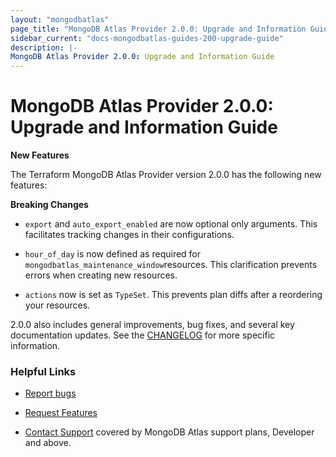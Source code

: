 ```yaml
---
layout: "mongodbatlas"
page_title: "MongoDB Atlas Provider 2.0.0: Upgrade and Information Guide"
sidebar_current: "docs-mongodbatlas-guides-200-upgrade-guide"
description: |-
MongoDB Atlas Provider 2.0.0: Upgrade and Information Guide
---
```


# MongoDB Atlas Provider 2.0.0: Upgrade and Information Guide

**New Features**

The Terraform MongoDB Atlas Provider version 2.0.0 has the following new features:


**Breaking Changes**

- `export` and `auto_export_enabled` are now optional only arguments. This facilitates
  tracking changes in their configurations. 

- `hour_of_day` is now defined as required for `mongodbatlas_maintenance_window`resources.
  This clarification prevents errors when creating new resources. 

- `actions` now is set as `TypeSet`. This prevents plan diffs after a reordering your resources.  


2.0.0 also includes general improvements, bug fixes, and several key documentation updates. See the [CHANGELOG](https://github.com/mongodb/terraform-provider-mongodbatlas/blob/master/CHANGELOG.md) for more specific information.


### Helpful Links

* [Report bugs](https://github.com/mongodb/terraform-provider-mongodbatlas/issues)

* [Request Features](https://feedback.mongodb.com/forums/924145-atlas?category_id=370723)

* [Contact Support](https://docs.atlas.mongodb.com/support/) covered by MongoDB Atlas support plans, Developer and above.
